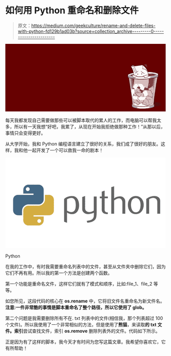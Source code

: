 # 如何用 Python 重命名和删除文件

> 原文：<https://medium.com/geekculture/rename-and-delete-files-with-python-fd129b1ad03b?source=collection_archive---------0----------------------->

![](img/362cc37ca8c4ee72be43a30b7f70d99c.png)

每天我都发现自己需要做那些可以被脚本取代的累人的工作，而电脑可以帮我太多，所以有一天我想“好吧，我累了，从现在开始我拒绝做那种工作！”从那以后，事情只会变得更好。

从大学开始，我和 Python 编程语言建立了很好的关系，我们成了很好的朋友。这样，我和他一起开发了一个可以救我一命的剧本！

![](img/97a845ee2e8b1e437d076e114cd34f7d.png)

Python

在我的工作中，有时我需要重命名列表中的文件，甚至从文件夹中删除它们，因为它们不再有用。所以我的第一个方法是创建两个函数。

第一个功能是重命名文件，这样它们就有了模式和顺序，比如:file_1、file_2 等等。

如您所见，这段代码的核心在 **os.rename** 中，它将旧文件名重命名为新文件名。
**注意:一件非常酷的事情是脚本重命名了整个路径，所以它使用了 glob。**

第二个问题是我需要删除所有不在. txt 列表中的文件(相信我，那个列表超过 100 个文件)。所以我使用了一个非常相似的方法，但是使用了**熊猫**，来读取**的 txt 文件。索引**尝试查找文件，索引 **os.remove** 删除列表外的文件。代码如下所示。

正是因为有了这样的脚本，我今天才有时间为您写这篇文章。我希望你喜欢它，它有所帮助！